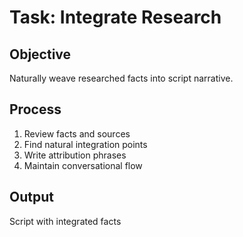 # Task: Integrate Research
## Objective
Naturally weave researched facts into script narrative.
## Process
1. Review facts and sources
2. Find natural integration points
3. Write attribution phrases
4. Maintain conversational flow
## Output
Script with integrated facts
